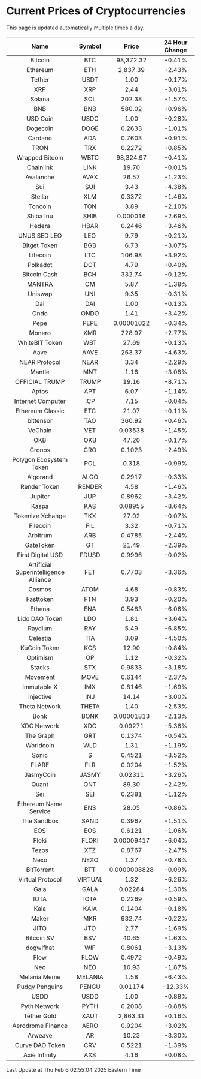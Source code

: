 # Current Prices of Cryptocurrencies
This page is updated automatically multiple times a day.

| Name | Symbol | Price | 24 Hour Change |
| :---: |:---:| :---: | :---: |
| Bitcoin | BTC | 98,372.32 | +0.41% |
| Ethereum | ETH | 2,837.39 | +2.43% |
| Tether | USDT | 1.00 | +0.17% |
| XRP | XRP | 2.44 | -3.01% |
| Solana | SOL | 202.38 | -1.57% |
| BNB | BNB | 580.02 | +0.96% |
| USD Coin | USDC | 1.00 | -0.28% |
| Dogecoin | DOGE | 0.2633 | -1.01% |
| Cardano | ADA | 0.7603 | +0.91% |
| TRON | TRX | 0.2272 | +0.85% |
| Wrapped Bitcoin | WBTC | 98,324.97 | +0.41% |
| Chainlink | LINK | 19.70 | +0.01% |
| Avalanche | AVAX | 26.57 | -1.23% |
| Sui | SUI | 3.43 | -4.38% |
| Stellar | XLM | 0.3372 | -1.46% |
| Toncoin | TON | 3.89 | +2.10% |
| Shiba Inu | SHIB | 0.000016 | -2.69% |
| Hedera | HBAR | 0.2446 | -3.46% |
| UNUS SED LEO | LEO | 9.79 | -0.21% |
| Bitget Token | BGB | 6.73 | +3.07% |
| Litecoin | LTC | 106.98 | +3.92% |
| Polkadot | DOT | 4.79 | +0.40% |
| Bitcoin Cash | BCH | 332.74 | -0.12% |
| MANTRA | OM | 5.87 | +1.38% |
| Uniswap | UNI | 9.35 | -0.31% |
| Dai | DAI | 1.00 | +0.13% |
| Ondo | ONDO | 1.41 | +3.42% |
| Pepe | PEPE | 0.00001022 | -0.34% |
| Monero | XMR | 228.97 | +2.77% |
| WhiteBIT Token | WBT | 27.69 | -0.13% |
| Aave | AAVE | 263.37 | -4.63% |
| NEAR Protocol | NEAR | 3.34 | -2.29% |
| Mantle | MNT | 1.16 | +3.08% |
| OFFICIAL TRUMP | TRUMP | 19.16 | +8.71% |
| Aptos | APT | 6.07 | -1.14% |
| Internet Computer | ICP | 7.15 | -0.04% |
| Ethereum Classic | ETC | 21.07 | +0.11% |
| bittensor | TAO | 360.92 | +0.46% |
| VeChain | VET | 0.03538 | -1.45% |
| OKB | OKB | 47.20 | -0.17% |
| Cronos | CRO | 0.1023 | -2.49% |
| Polygon Ecosystem Token | POL | 0.318 | -0.99% |
| Algorand | ALGO | 0.2917 | -0.33% |
| Render Token | RENDER | 4.58 | -1.46% |
| Jupiter | JUP | 0.8962 | -3.42% |
| Kaspa | KAS | 0.08955 | -8.64% |
| Tokenize Xchange | TKX | 27.02 | -0.07% |
| Filecoin | FIL | 3.32 | -0.71% |
| Arbitrum | ARB | 0.4785 | -2.44% |
| GateToken | GT | 21.49 | +2.39% |
| First Digital USD | FDUSD | 0.9996 | -0.02% |
| Artificial Superintelligence Alliance | FET | 0.7703 | -3.36% |
| Cosmos | ATOM | 4.68 | -0.83% |
| Fasttoken | FTN | 3.93 | +0.20% |
| Ethena | ENA | 0.5483 | -6.06% |
| Lido DAO Token | LDO | 1.81 | +3.64% |
| Raydium | RAY | 5.49 | -6.85% |
| Celestia | TIA | 3.09 | -4.50% |
| KuCoin Token | KCS | 12.90 | +0.84% |
| Optimism | OP | 1.12 | -0.32% |
| Stacks | STX | 0.9833 | -3.18% |
| Movement | MOVE | 0.6144 | -2.37% |
| Immutable X | IMX | 0.8146 | -1.69% |
| Injective | INJ | 14.14 | -3.00% |
| Theta Network | THETA | 1.40 | -2.53% |
| Bonk | BONK | 0.00001813 | -2.13% |
| XDC Network | XDC | 0.09271 | -5.38% |
| The Graph | GRT | 0.1374 | -0.54% |
| Worldcoin | WLD | 1.31 | -1.19% |
| Sonic | S | 0.4521 | +3.52% |
| FLARE | FLR | 0.0204 | -1.52% |
| JasmyCoin | JASMY | 0.02311 | -3.26% |
| Quant | QNT | 89.30 | -2.42% |
| Sei | SEI | 0.2381 | -1.12% |
| Ethereum Name Service | ENS | 28.05 | +0.86% |
| The Sandbox | SAND | 0.3967 | -1.51% |
| EOS | EOS | 0.6121 | -1.06% |
| Floki | FLOKI | 0.00009417 | -6.04% |
| Tezos | XTZ | 0.8767 | -2.47% |
| Nexo | NEXO | 1.37 | -0.78% |
| BitTorrent | BTT | 0.0000008828 | -0.09% |
| Virtual Protocol | VIRTUAL | 1.32 | -6.26% |
| Gala | GALA | 0.02284 | -1.30% |
| IOTA | IOTA | 0.2269 | -0.59% |
| Kaia | KAIA | 0.1404 | -0.18% |
| Maker | MKR | 932.74 | +0.22% |
| JITO | JTO | 2.77 | -1.69% |
| Bitcoin SV | BSV | 40.65 | -1.63% |
| dogwifhat | WIF | 0.8061 | -3.13% |
| Flow | FLOW | 0.4972 | -0.49% |
| Neo | NEO | 10.93 | -1.87% |
| Melania Meme | MELANIA | 1.58 | -6.43% |
| Pudgy Penguins | PENGU | 0.01174 | -12.33% |
| USDD | USDD | 1.00 | +0.88% |
| Pyth Network | PYTH | 0.2008 | -0.88% |
| Tether Gold | XAUT | 2,863.31 | +0.16% |
| Aerodrome Finance | AERO | 0.9204 | +3.02% |
| Arweave | AR | 10.23 | -3.30% |
| Curve DAO Token | CRV | 0.5221 | -1.39% |
| Axie Infinity | AXS | 4.16 | +0.08% |

Last Update at Thu Feb  6 02:55:04 2025 Eastern Time